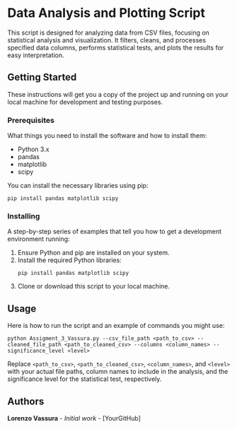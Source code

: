 # Data Analysis and Plotting Script

This script is designed for analyzing data from CSV files, focusing on statistical analysis and visualization. It filters, cleans, and processes specified data columns, performs statistical tests, and plots the results for easy interpretation.

## Getting Started

These instructions will get you a copy of the project up and running on your local machine for development and testing purposes.

### Prerequisites

What things you need to install the software and how to install them:

- Python 3.x
- pandas
- matplotlib
- scipy

You can install the necessary libraries using pip:

```
pip install pandas matplotlib scipy
```

### Installing

A step-by-step series of examples that tell you how to get a development environment running:

1. Ensure Python and pip are installed on your system.
2. Install the required Python libraries:
    ```
    pip install pandas matplotlib scipy
    ```
3. Clone or download this script to your local machine.

## Usage

Here is how to run the script and an example of commands you might use:

```
python Assigment_3_Vassura.py --csv_file_path <path_to_csv> --cleaned_file_path <path_to_cleaned_csv> --columns <column_names> --significance_level <level>
```

Replace `<path_to_csv>`, `<path_to_cleaned_csv>`, `<column_names>`, and `<level>` with your actual file paths, column names to include in the analysis, and the significance level for the statistical test, respectively.

## Authors

**Lorenzo Vassura** - *Initial work* - [YourGitHub]
